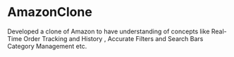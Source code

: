 # AmazonClone
Developed a clone of Amazon to have understanding of concepts like Real-Time Order Tracking and
History , Accurate Filters and Search Bars Category Management etc.
